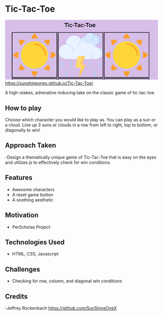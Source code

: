 # Tic-Tac-Toe
![Project Showcase](https://github.com/SunShineOneX/Tic-Tac-Toe/blob/master/assets/project-showcase.png?raw=true)
https://sunshineonex.github.io/Tic-Tac-Toe/

A high-stakes, adrenaline-inducing take on the classic game of tic-tac-toe.

## How to play
Choose which character you would like to play as. You can play as a sun or a cloud. Line up 3 suns or clouds in a row from left to right, top to bottom, or diagonally to win!

## Approach Taken
-Design a thematically unique game of Tic-Tac-Toe that is easy on the eyes and utilizes js to effectively check for win conditions.

## Features
- Awesome characters
- A reset game button
- A soothing aesthetic

## Motivation
- PerScholas Project

## Technologies Used
- HTML, CSS, Javascript

## Challenges
- Checking for row, column, and diagonal win conditions

## Credits
-Jeffrey Rockenbach https://github.com/SunShineOneX